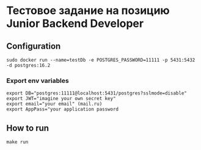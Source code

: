 # Тестовое задание на позицию Junior Backend Developer

<h2>Configuration</h2>

```
sudo docker run --name=testDb -e POSTGRES_PASSWORD=11111 -p 5431:5432 -d postgres:16.2
```

<h3>Export env variables</h3>

```
export DB="postgres:11111@localhost:5431/postgres?sslmode=disable" 
export JWT="imagine your own secret key" 
export email="your email" (mail.ru) 
export AppPass="your application password 
```

<h2>How to run</h2>

``` make run ```